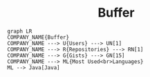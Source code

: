 <h1 align="center">Buffer</h1>

```mermaid
graph LR
COMPANY_NAME{Buffer}
COMPANY_NAME ---> U{Users} ---> UN[1]
COMPANY_NAME ---> R{Repositories} ---> RN[1]
COMPANY_NAME ---> G{Gists} ---> GN[15]
COMPANY_NAME ---> ML{Most Used<br>Languages}
ML --> Java[Java]
```
